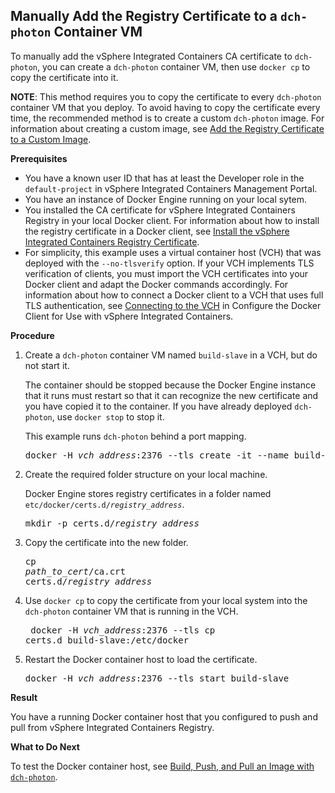 ## Manually Add the Registry Certificate to a `dch-photon` Container VM ##

To manually add the vSphere Integrated Containers CA certificate to  `dch-photon`, you can create a `dch-photon` container VM, then use `docker cp` to copy the certificate into it. 

**NOTE**: This method requires you to copy the certificate to every `dch-photon` container VM that you deploy. To avoid having to copy the certificate every time, the recommended method is to create a custom `dch-photon` image. For information about creating a custom image, see [Add the Registry Certificate to a Custom Image](photon_cert_custom.html).

**Prerequisites**

- You have a known user ID that has at least the Developer role in the `default-project` in vSphere Integrated Containers Management Portal.
- You have an instance of Docker Engine running on your local sytem.
- You installed the CA certificate for vSphere Integrated Containers Registry in your local Docker client. For information about how to install the registry certificate in a Docker client, see [Install the  vSphere Integrated Containers Registry Certificate](configure_docker_client.md#registry).
- For simplicity, this example uses a virtual container host (VCH) that was deployed with the `--no-tlsverify` option. If your VCH implements TLS verification of clients, you must import the VCH certificates into your Docker client and adapt the Docker commands accordingly. For information about how to connect a Docker client to a VCH that uses full TLS authentication, see [Connecting to the VCH](configure_docker_client.md#connectvch) in Configure the Docker Client for Use with vSphere Integrated Containers.

**Procedure**

1. Create a `dch-photon` container VM named `build-slave` in a VCH, but do not start it. 

    The container should be stopped because the Docker Engine instance that it runs must restart so that it can recognize the new certificate and you have copied it to the container. If you have already deployed `dch-photon`, use `docker stop` to stop it. 

    This example runs `dch-photon` behind a port mapping.

    <pre>docker -H <i>vch_address</i>:2376 --tls create -it --name build-slave -p 12375:2375 <i>registry_address</i>/default-project/dch-photon:1.13-cert</pre>
    
2. Create the required folder structure on your local machine.

    Docker Engine stores registry certificates in a folder named <code>etc/docker/certs.d/<i>registry_address</i></code>.

    <pre>mkdir -p certs.d/<i>registry_address</i></pre>

3. Copy the certificate into the new folder.<pre>cp <i>path_to_cert</i>/ca.crt certs.d/<i>registry_address</i></pre> 
4. Use `docker cp` to copy the certificate from your local system into the `dch-photon` container VM that is running in the VCH.<pre>
    docker -H <i>vch_address</i>:2376  --tls cp certs.d build-slave:/etc/docker</pre>
    
3. Restart the Docker container host to load the certificate.

    <pre>docker -H <i>vch_address</i>:2376 --tls start build-slave</pre>
    
**Result**

You have a running Docker container host that you configured to push and pull from vSphere Integrated Containers Registry.

**What to Do Next**

To test the Docker container host, see [Build, Push, and Pull an Image with `dch-photon`](test_photon.md).
    
